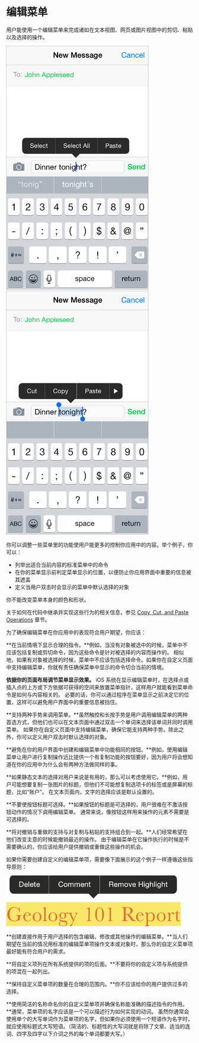 # 编辑菜单

用户能使用一个编辑菜单来完成诸如在文本视图、网页或图片视图中的剪切、粘贴以及选择的操作。
 
![images](images/edit_menu_imessage_2x.png) 
![images](images/edit_menu_imessage_selected_2x.png) 

你可以调整一些菜单里的功能使用户能更多的控制你应用中的内容。举个例子，你可以：
-	列举出适合当前内容的标准菜单中的命令
-	在你的菜单显示前判定菜单显示的位置，以便防止你应用界面中重要的信息被其遮盖
-	定义当用户双击时会显示的菜单中默认选择的对象

你不能改变菜单本身的颜色和形状。

关于如何在代码中继承并实现这些行为的相关信息，参见 [Copy, Cut, and Paste Operations](https://developer.apple.com/library/ios/documentation/StringsTextFonts/Conceptual/TextAndWebiPhoneOS/UsingCopy,Cut,andPasteOperations/UsingCopy,Cut,andPasteOperations.html#//apple_ref/doc/uid/TP40009542-CH11) 章节。

为了确保编辑菜单在你应用中的表现符合用户期望，你应该：

**在当前情境下显示合理的指令。**例如，当没有对象被选中的时候，菜单中不应该包括复制或剪切命令，因为这些命令是针对被选择的内容而操作的。
相似地，如果有对象被选择的时候，菜单中不应该包括选择命令。如果你在自定义页面中支持编辑菜单，你就有责任确保菜单中显示的命令切合当前的情境。

**依据你的页面布局调节菜单显示效果。** iOS 系统在显示编辑菜单时，在选择点或插入点的上方或下方依据可获得的空间来放置菜单指针，这样用户就能看到菜单命令是如何与内容相关的。
必要的话，你可以通过程序在菜单显示之前决定它的位置，这样可以避免用户界面中的重要信息被挡住。

**支持两种手势来调用菜单。**虽然触控和长按手势是用户调用编辑菜单的两种首选方式，但他们也可以在文本页面中通过双击一个单词来选择该单词并同时调用菜单。
如果你在自定义页面中支持编辑菜单，确保它能支持两种手势。除此之外，你可以定义用户双击时默认选择的对象。

**避免在你的用户界面中创建和编辑菜单中功能相同的按钮。**例如，使用编辑菜单让用户进行复制操作远比提供一个有复制功能的按钮要好，因为用户将会想知道在你的应用中为什么会有两种方法做同样的事。

**如果静态文本的选择对用户来说是有用的，那么可以考虑使用它。**例如，用户可能想要复制一张图片的标题，但他们不可能想复制选项卡的标签或是屏幕的标题，比如“账户”。
在文本页面内，文字的选择应该是默认设置的。

**不要使按钮标题可选择。**如果按钮的标题是可选择的，用户很难在不激活按钮动作的情况下调用编辑菜单。
通常来说，像按钮这样用来操作的元素不需要是可选择的。

**将对撤销与重做的支持与对复制与粘贴的支持组合到一起。**人们经常希望在他们改变主意的时候能撤销最近的操作。
由于编辑菜单在它操作执行的时候是不需要确认的，你应该给用户提供撤销或重做这些操作的机会。

如果你需要创建自定义的编辑菜单项，需要像下面展示的这个例子一样遵循这些指导原则：

![images](images/custom_edit_menu1_2x.png)
 
**创建直接作用于用户选择的包含编辑、修改或其他操作的编辑菜单。**当人们期望在当前的情况用标准的编辑菜单项操作文本或对象时，那么你的自定义菜单项最好能有符合用户的需求。

**将自定义项列在所有系统提供的项的后面。**不要将你的自定义项与系统提供的项混在一起列出。

**保持自定义菜单项的数量在合理的范围内。**你不应该给你的用户提供过多的选择。

**使用简洁的名称命名你的自定义菜单项并确保名称能准确的描述指令的作用。**通常，菜单项的名字应该是一个可以描述行为如何实现的动词。
虽然你通常会使用单个的大写单词作为菜单项的名字，但如果你必须使用一个短语作为名字时，就应使用标题式大写短语。（简洁的、标题性的大写词就是将除了文章、适当的连词、四字及四字以下介词之外的每个单词都要大写。）
